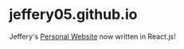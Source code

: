 # jeffery05.github.io
Jeffery's [Personal Website](https://jeffery05.github.io/) now written in React.js!  

